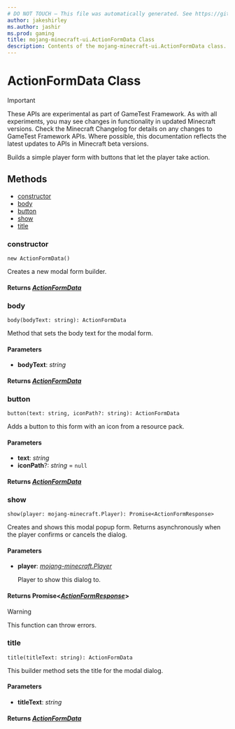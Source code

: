 ```yaml
---
# DO NOT TOUCH — This file was automatically generated. See https://github.com/Mojang/MinecraftScriptingApiDocsGenerator to modify descriptions, examples, etc.
author: jakeshirley
ms.author: jashir
ms.prod: gaming
title: mojang-minecraft-ui.ActionFormData Class
description: Contents of the mojang-minecraft-ui.ActionFormData class.
---
```

# ActionFormData Class
>[!IMPORTANT]
>These APIs are experimental as part of GameTest Framework. As with all experiments, you may see changes in functionality in updated Minecraft versions. Check the Minecraft Changelog for details on any changes to GameTest Framework APIs. Where possible, this documentation reflects the latest updates to APIs in Minecraft beta versions.

Builds a simple player form with buttons that let the player take action.


## Methods
- [constructor](#constructor)
- [body](#body)
- [button](#button)
- [show](#show)
- [title](#title)
  
### **constructor**
`
new ActionFormData()
`

Creates a new modal form builder.

#### **Returns** [*ActionFormData*](ActionFormData.md)


### **body**
`
body(bodyText: string): ActionFormData
`

Method that sets the body text for the modal form.
#### **Parameters**
- **bodyText**: *string*

#### **Returns** [*ActionFormData*](ActionFormData.md)


### **button**
`
button(text: string, iconPath?: string): ActionFormData
`

Adds a button to this form with an icon from a resource pack.
#### **Parameters**
- **text**: *string*
- **iconPath**?: *string* = `null`

#### **Returns** [*ActionFormData*](ActionFormData.md)


### **show**
`
show(player: mojang-minecraft.Player): Promise<ActionFormResponse>
`

Creates and shows this modal popup form. Returns asynchronously when the player confirms or cancels the dialog.
#### **Parameters**
- **player**: [*mojang-minecraft.Player*](../mojang-minecraft/Player.md)
  
  Player to show this dialog to.

#### **Returns** Promise&lt;[*ActionFormResponse*](ActionFormResponse.md)&gt;

> [!WARNING]
> This function can throw errors.

### **title**
`
title(titleText: string): ActionFormData
`

This builder method sets the title for the modal dialog.
#### **Parameters**
- **titleText**: *string*

#### **Returns** [*ActionFormData*](ActionFormData.md)



